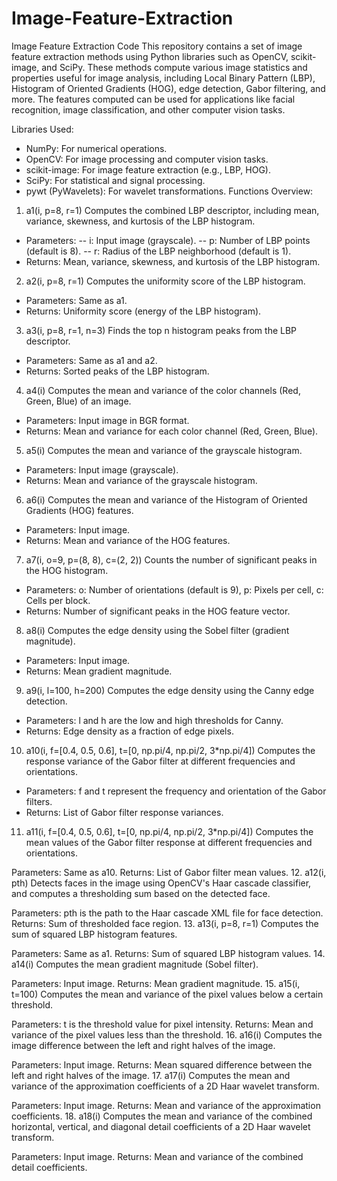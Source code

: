 # Image-Feature-Extraction

Image Feature Extraction Code
This repository contains a set of image feature extraction methods using Python libraries such as OpenCV, scikit-image, and SciPy. These methods compute various image statistics and properties useful for image analysis, including Local Binary Pattern (LBP), Histogram of Oriented Gradients (HOG), edge detection, Gabor filtering, and more. The features computed can be used for applications like facial recognition, image classification, and other computer vision tasks.

Libraries Used:
- NumPy: For numerical operations.
- OpenCV: For image processing and computer vision tasks.
- scikit-image: For image feature extraction (e.g., LBP, HOG).
- SciPy: For statistical and signal processing.
- pywt (PyWavelets): For wavelet transformations.
Functions Overview:
1. a1(i, p=8, r=1)
Computes the combined LBP descriptor, including mean, variance, skewness, and kurtosis of the LBP histogram.

- Parameters:
-- i: Input image (grayscale).
-- p: Number of LBP points (default is 8).
-- r: Radius of the LBP neighborhood (default is 1).
- Returns: Mean, variance, skewness, and kurtosis of the LBP histogram.
2. a2(i, p=8, r=1)
Computes the uniformity score of the LBP histogram.

- Parameters: Same as a1.
- Returns: Uniformity score (energy of the LBP histogram).
3. a3(i, p=8, r=1, n=3)
Finds the top n histogram peaks from the LBP descriptor.

- Parameters: Same as a1 and a2.
- Returns: Sorted peaks of the LBP histogram.
4. a4(i)
Computes the mean and variance of the color channels (Red, Green, Blue) of an image.

- Parameters: Input image in BGR format.
- Returns: Mean and variance for each color channel (Red, Green, Blue).
5. a5(i)
Computes the mean and variance of the grayscale histogram.

- Parameters: Input image (grayscale).
- Returns: Mean and variance of the grayscale histogram.
6. a6(i)
Computes the mean and variance of the Histogram of Oriented Gradients (HOG) features.

- Parameters: Input image.
- Returns: Mean and variance of the HOG features.
7. a7(i, o=9, p=(8, 8), c=(2, 2))
Counts the number of significant peaks in the HOG histogram.

- Parameters: o: Number of orientations (default is 9), p: Pixels per cell, c: Cells per block.
- Returns: Number of significant peaks in the HOG feature vector.
8. a8(i)
Computes the edge density using the Sobel filter (gradient magnitude).

- Parameters: Input image.
- Returns: Mean gradient magnitude.
9. a9(i, l=100, h=200)
Computes the edge density using the Canny edge detection.

- Parameters: l and h are the low and high thresholds for Canny.
- Returns: Edge density as a fraction of edge pixels.
10. a10(i, f=[0.4, 0.5, 0.6], t=[0, np.pi/4, np.pi/2, 3*np.pi/4])
Computes the response variance of the Gabor filter at different frequencies and orientations.

- Parameters: f and t represent the frequency and orientation of the Gabor filters.
- Returns: List of Gabor filter response variances.
11. a11(i, f=[0.4, 0.5, 0.6], t=[0, np.pi/4, np.pi/2, 3*np.pi/4])
Computes the mean values of the Gabor filter response at different frequencies and orientations.

Parameters: Same as a10.
Returns: List of Gabor filter mean values.
12. a12(i, pth)
Detects faces in the image using OpenCV's Haar cascade classifier, and computes a thresholding sum based on the detected face.

Parameters: pth is the path to the Haar cascade XML file for face detection.
Returns: Sum of thresholded face region.
13. a13(i, p=8, r=1)
Computes the sum of squared LBP histogram features.

Parameters: Same as a1.
Returns: Sum of squared LBP histogram values.
14. a14(i)
Computes the mean gradient magnitude (Sobel filter).

Parameters: Input image.
Returns: Mean gradient magnitude.
15. a15(i, t=100)
Computes the mean and variance of the pixel values below a certain threshold.

Parameters: t is the threshold value for pixel intensity.
Returns: Mean and variance of the pixel values less than the threshold.
16. a16(i)
Computes the image difference between the left and right halves of the image.

Parameters: Input image.
Returns: Mean squared difference between the left and right halves of the image.
17. a17(i)
Computes the mean and variance of the approximation coefficients of a 2D Haar wavelet transform.

Parameters: Input image.
Returns: Mean and variance of the approximation coefficients.
18. a18(i)
Computes the mean and variance of the combined horizontal, vertical, and diagonal detail coefficients of a 2D Haar wavelet transform.

Parameters: Input image.
Returns: Mean and variance of the combined detail coefficients.

